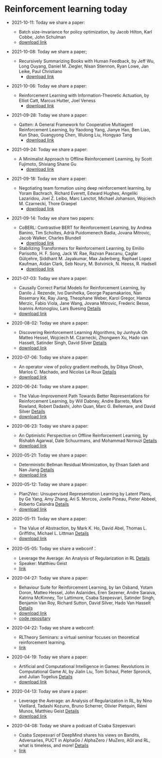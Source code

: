 # Reinforcement learning today

- 2021-10-11: Today we share a paper:
  -  Batch size-invariance for policy optimization, by Jacob Hilton, Karl Cobbe, John Schulman
    - [download link](https://arxiv.org/pdf/2110.00641.pdf)
- 2021-10-08: Today we share a paper;
  - Recursively Summarizing Books with Human Feedback, by Jeff Wu, Long Ouyang, Daniel M. Ziegler, Nisan Stiennon, Ryan Lowe, Jan Leike, Paul Christiano
    - [download link](https://arxiv.org/pdf/2109.10862.pdf)
- 2021-10-06: Today we share a paper:
  - Reinforcement Learning with Information-Theoretic Actuation, by Elliot Catt, Marcus Hutter, Joel Veness
    - [download link](https://arxiv.org/pdf/2109.15147.pdf)
- 2021-09-28: Today we share a paper:
  - Qatten: A General Framework for Cooperative Multiagent Reinforcement Learning, by Yaodong Yang, Jianye Hao, Ben Liao, Kun Shao, Guangyong Chen, Wulong Liu, Hongyao Tang
    - [download link](https://arxiv.org/pdf/2002.03939.pdf)
- 2021-09-24: Today we share a paper:
  - A Minimalist Approach to Offline Reinforcement Learning, by Scott Fujimoto, Shixiang Shane Gu
    - [download link](https://arxiv.org/pdf/2106.06860.pdf)
- 2021-09-18: Today we share a paper:
  - Negotiating team formation using deep reinforcement learning, by Yoram Bachrach, Richard Everett, Edward Hughes, Angeliki Lazaridou, Joel Z. Leibo, Marc Lanctot, Michael Johanson, Wojciech M. Czarnecki, Thore Graepel
    - [download link](https://reader.elsevier.com/reader/sd/pii/S0004370220301077?token=ED33ECE3E50DC0E1E045450A04B76DAC639BBFE765C04357C32041DBC5575666D3769AAB5D1C9F1BCB9915173A6ACA30&originRegion=us-east-1&originCreation=20210918054136)

- 2021-09-14: Today we share two papers:
  - CoBERL: Contrastive BERT for Reinforcement Learning, by Andrea Banino, Tim Scholtes, Adrià Puidomenech Badia, Jovana Mitrovic, Jacob Walker, Charles Blundell
    - [download link](https://arxiv.org/pdf/2107.05431.pdf)
  - Stabilizing Transformers for Reinforcement Learning, by Emilio Parisotto, H. F. Song, Jack W. Rae, Razvan Pascanu, Çaglar Gülçehre, Siddhant M. Jayakumar, Max Jaderberg, Raphael Lopez Kaufman, Aidan Clark, Seb Noury, M. Botvinick, N. Heess, R. Hadsell
    - [download link](https://arxiv.org/pdf/1910.06764.pdf)
- 2021-07-03: Today we share a paper:
  - Causally Correct Partial Models for Reinforcement Learning, by Danilo J. Rezende, Ivo Danihelka, George Papamakarios, Nan Rosemary Ke, Ray Jiang, Theophane Weber, Karol Gregor, Hamza Merzic, Fabio Viola, Jane Wang, Jovana Mitrovic, Frederic Besse, Ioannis Antonoglou, Lars Buesing [Details](2021-07-03.md)
  - [download link](https://arxiv.org/pdf/2002.02836v1.pdf)
- 2020-08-02: Today we share a paper:
  - Discovering Reinforcement Learning Algorithms, by Junhyuk Oh Matteo Hessel, Wojciech M. Czarnecki, Zhongwen Xu, Hado van Hasselt, Satinder Singh, David Silver [Details](2020-08-02.md)
  - [download link](https://arxiv.org/pdf/2007.08794v1.pdf)
  
- 2020-07-06: Today we share a paper:
  - An operator view of policy gradient methods, by Dibya Ghosh, Marlos C. Machado, and Nicolas Le Roux [Details](2020-07-06.md)
  - [download link](https://arxiv.org/pdf/2006.11266.pdf)

- 2020-06-24: Today we share a paper:
  - The Value-Improvement Path Towards Better Representations for Reinforcement Learning, by Will Dabney, Andre Barreto, Mark Rowland, Robert Dadashi, John Quan, Marc G. Bellemare, and David Silver [Details](2020-06-24.md)
  - [download link](https://arxiv.org/pdf/2006.02243.pdf)

- 2020-06-23: Today we share a paper:
  - An Optimistic Perspective on Offline Reinforcement Learning, by Rishabh Agarwal, Dale Schuurmans, and Mohammad Norouzi [Details](2020-06-23.md)
  - [download link](https://arxiv.org/pdf/1907.04543.pdf)
  
- 2020-05-21: Today we share a paper:
  - Deterministic Bellman Residual Minimization, by Ehsan Saleh and Nan Jiang [Details](2020-05-21.md)
  - [download link](https://pdfs.semanticscholar.org/a47e/9b858af68ded7c31432a9da04b3f4e666b1d.pdf?_ga=2.26312702.2115660324.1590053392-954161124.1587456871)
  
- 2020-05-12: Today we share a paper:
  - Plan2Vec: Unsupervised Representation Learning by Latent Plans, by Ge Yang, Amy Zhang, Ari S. Morcos, Joelle Pineau, Pieter Abbeel, Roberto Calandra [Details](2020-05-13.md)
  - [download link](https://arxiv.org/pdf/2005.03648)

- 2020-05-11: Today we share a paper:
  - The Value of Abstraction, by Mark K. Ho, David Abel, Thomas L. Griffiths, Michael L. Littman [Details](2020-05-11.md)
  - [download link](http://cocosci.princeton.edu/papers/valueofabstraction.pdf)

- 2020-05-05: Today we share a webconf：
  - Leverage the Average: An Analysis of Regularization in RL [Details](2020-05-05.md)
  - Speaker: Matthieu Geist 
  - [link](https://www.youtube.com/watch?v=DfJHL7IjCnY&feature=youtu.be)

- 2020-04-27: Today we share a paper:
  - Behaviour Suite for Reinforcement Learning, by Ian Osband, Yotam Doron, Matteo Hessel, John Aslanides, Eren Sezener, Andre Saraiva, Katrina McKinney, Tor Lattimore, Csaba Szepesvari, Satinder Singh, Benjamin Van Roy, Richard Sutton, David Silver, Hado Van Hasselt [Details](2020-04-27.md)
  - [download link](https://openreview.net/pdf?id=rygf-kSYwH)
  - [code repositary](https://github.com/deepmind/bsuite)

- 2020-04-22: Today we share a webconf:
  - RLTheory Seminars: a virtual seminar focuses on theoretical reinforcement learning. 
  - [link](https://sites.google.com/view/rltheoryseminars)

- 2020-04-19: Today we share a paper:
  - Artificial and Computational Intelligence in Games: Revolutions in Computational Game AI, by Jialin Liu, Tom Schaul, Pieter Spronck, and Julian Togelius [Details](2020-04-19.md)
  - [download link](https://drops.dagstuhl.de/opus/volltexte/2020/12011/pdf/dagrep_v009_i012_p067_19511.pdf#page=9)

- 2020-04-13: Today we share a paper:
  - Leverage the Average: an Analysis of Regularization in RL, by Nino Vieillard, Tadashi Kozuno, Bruno Scherrer, Olivier Pietquin, Rémi Munos, Matthieu Geist [Details](2020-04-13.md)
  - [download link](https://arxiv.org/pdf/2003.14089)

- 2020-04-08: Today we share a podcast of Csaba Szepesvari: 
  - Csaba Szepesvari of DeepMind shares his views on Bandits, Adversaries, PUCT in AlphaGo / AlphaZero / MuZero, AGI and RL, what is timeless, and more! [Details](2020-04-08.md)
  - [link](https://www.talkrl.com/episodes/csaba-szepesvari)


